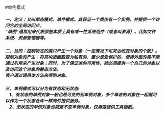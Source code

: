#单例模式
<h5>一、定义：又叫单态模式、单件模式。其保证一个类仅有一个实例，并提供一个访问它的全局访问点。<br>
"单例"通常用来代表那些本质上具有唯一性系统组件（或者叫资源）。比如文件系统、资源管理器等。
<h5>二、目的：控制特定的类只产生一个对象（一定情况下可灵活改变对象的个数）。限制对象的产生：将其构造函数变为私有的，至少是受保护的，使得外面的类不能通过引用来产生对象；同时，为了保证类的可用性，就必须提供一个自己的对象以及访问这个对象的静态方法。<br>
客户通过调用类方法来得到对象。
<h5>三、单例模式可以分为有状态和无状态:<br>
&#160;&#160;&#160;&#160;1、有状态的单例对象一般也是可变的到单例对象，多个单态的对象在一起就可以作为一个状态仓库一样向外提供服务。<br>
&#160;&#160;&#160;&#160;2、无状态的单例对象也就是不变单例对象，仅用做提供工具函数。
